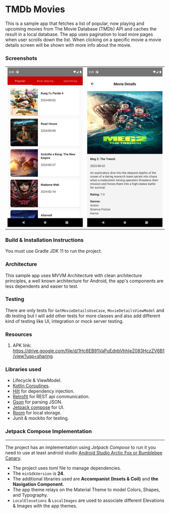 # TMDb Movies
This is a sample app that fetches a list of popular, now playing and upcoming movies from The Movie Database (TMDb) API and 
caches the result in a local database. The app uses pagination to load more pages when user scrolls
down the list. When clicking on a specific movie a movie details screen will be shown with more info
about the movie.

### Screenshots
|                                                       |                                                                  |                                                                         
|-------------------------------------------------------|------------------------------------------------------------------|
| <img width="250" src="screenshots/movies_list.png" /> | <img width="250" src="screenshots/movie_details.png" />          |

### Build & Installation Instructions
You must use Gradle JDK 11 to run the project.

### Architecture
This sample app uses MVVM Architecture with clean architecture principles, a well known architecture for 
Android, the app's components are less dependents and easier to test.

### Testing
There are only tests for `GetMovieDetailsUseCase`, `MovieDetailsViewModel` and db testing but I will add other
tests for more classes and also add different kind of testing like UI, integration or mock server
testing.

### Resources
1. APK link: <https://drive.google.com/file/d/1Hc6EB91VaPuEdnbVhhIeZ083HczZV6B1/view?usp=sharing>.

### Libraries used
* Lifecycle & ViewModel.
* [Kotlin Coroutines][coroutines].
* [Hilt][hilt] for dependency injection.
* [Retrofit][retrofit] for REST api communication.
* [Gson][gson] for parsing JSON.
* [Jetpack compose][compose] for UI.
* [Room][room] for local storage.
* Junit & mockito for testing.

### Jetpack Compose Implementation
- - - - - - - - - - - - - - - - - - - -
The project has an implementation using *Jetpack Compose* to run it you need to use at least android
studio [Android Studio Arctic Fox or Bumblebee Canary](https://developer.android.com/studio).

* The project uses toml file to manage dependencies.
* The `minSdkVersion` is __24__.
* The additional libraries used are __Accompanist (Insets & Coil)__ and __the Navigation Component__.
* The app theme relays on the Material Theme to model Colors, Shapes, and Typography.
* `LocalElevations` & `LocalImages` are used to associate different Elevations & Images with the app themes.

[retrofit]: http://square.github.io/retrofit
[gson]: https://github.com/google/gson
[hilt]: https://developer.android.com/training/dependency-injection/hilt-android
[compose]: https://developer.android.com/jetpack/compose
[coroutines]: https://kotlinlang.org/docs/coroutines-overview.html
[room]: https://developer.android.com/training/data-storage/room
